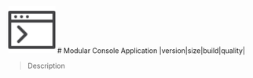 <img src="icon.png" alt="icon" style="zoom:150%;" />
# Modular Console Application
|version|size|build|quality|

> Description
